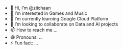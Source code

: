 - 👋 Hi, I’m @ziichaan
- 👀 I’m interested in Games and Music
- 🌱 I’m currently learning Google Cloud Platform
- 💞️ I’m looking to collaborate on Data and AI projects
- 📫 How to reach me ...
- 😄 Pronouns: ...
- ⚡ Fun fact: ...

<!---
ziichaan/ziichaan is a ✨ special ✨ repository because its `README.md` (this file) appears on your GitHub profile.
You can click the Preview link to take a look at your changes.
--->
